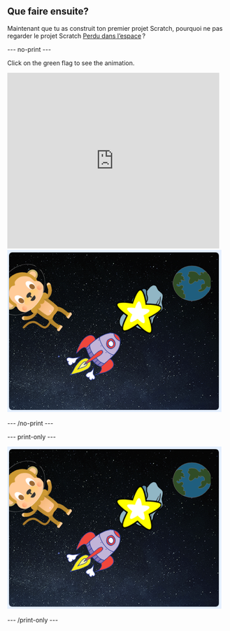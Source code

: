 ## Que faire ensuite?

Maintenant que tu as construit ton premier projet Scratch, pourquoi ne pas regarder le projet Scratch [Perdu dans l’espace](https://projects.raspberrypi.org/en/projects/lost-in-space?utm_source=pathway&utm_medium=whatnext&utm_campaign=projects) ?

\--- no-print \---

Click on the green flag to see the animation.

<div class="scratch-preview">
  <iframe allowtransparency="true" width="485" height="402" src="https://scratch.mit.edu/projects/embed/276873231/?autostart=false" frameborder="0" scrolling="no"></iframe>
  <img src="images/space-final.png">
</div>

\--- /no-print \---

\--- print-only \---

![Complete project](images/space-final.png)

\--- /print-only \---